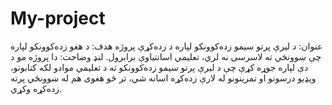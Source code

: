 # My-project
عنوان: د لیرې پرتو سیمو زده‌کوونکو لپاره د زده‌کړې پروژه  هدف: د هغو زده‌کوونکو لپاره چې ښوونځي ته لاسرسی نه لري، تعلیمي اسانتیاوې برابرول.  لنډ وضاحت: دا پروژه مو د دې لپاره جوړه کړې چې د لیرې پرتو سیمو زده‌کوونکو ته د تعلیمي موادو لکه کتابونو، ویډیو درسونو او تمرینونو له لارې زده‌کړه اسانه شي، تر څو هغوی هم له ښوونځي پرته زده‌کړه وکړي.
